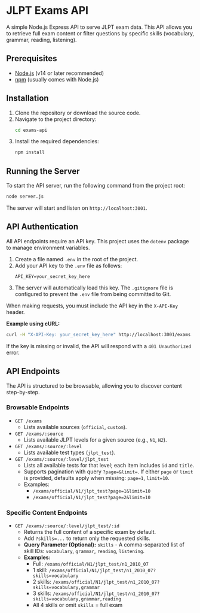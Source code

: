 # JLPT Exams API

A simple Node.js Express API to serve JLPT exam data. This API allows you to retrieve full exam content or filter questions by specific skills (vocabulary, grammar, reading, listening).

## Prerequisites

- [Node.js](https://nodejs.org/) (v14 or later recommended)
- [npm](https://www.npmjs.com/) (usually comes with Node.js)

## Installation

1.  Clone the repository or download the source code.
2.  Navigate to the project directory:
    ```bash
    cd exams-api
    ```
3.  Install the required dependencies:
    ```bash
    npm install
    ```

## Running the Server

To start the API server, run the following command from the project root:

```bash
node server.js
```

The server will start and listen on `http://localhost:3001`.

## API Authentication

All API endpoints require an API key. This project uses the `dotenv` package to manage environment variables.

1.  Create a file named `.env` in the root of the project.
2.  Add your API key to the `.env` file as follows:
    ```
    API_KEY=your_secret_key_here
    ```
3.  The server will automatically load this key. The `.gitignore` file is configured to prevent the `.env` file from being committed to Git.

When making requests, you must include the API key in the `X-API-Key` header.

**Example using cURL:**

```bash
curl -H "X-API-Key: your_secret_key_here" http://localhost:3001/exams
```

If the key is missing or invalid, the API will respond with a `401 Unauthorized` error.

## API Endpoints

The API is structured to be browsable, allowing you to discover content step-by-step.

### Browsable Endpoints

-   `GET /exams`
    -   Lists available sources (`official`, `custom`).
-   `GET /exams/:source`
    -   Lists available JLPT levels for a given source (e.g., `N1`, `N2`).
-   `GET /exams/:source/:level`
    -   Lists available test types (`jlpt_test`).
-   `GET /exams/:source/:level/jlpt_test`
    -   Lists all available tests for that level; each item includes `id` and `title`.
    -   Supports pagination with query `?page=&limit=`. If either `page` or `limit` is provided, defaults apply when missing: `page=1`, `limit=10`.
    -   Examples:
        -   `/exams/official/N1/jlpt_test?page=1&limit=10`
        -   `/exams/official/N1/jlpt_test?page=2&limit=10`

### Specific Content Endpoints

-   `GET /exams/:source/:level/jlpt_test/:id`
    -   Returns the full content of a specific exam by default.
    -   Add `?skills=...` to return only the requested skills.
    -   **Query Parameter (Optional):** `skills` - A comma-separated list of skill IDs: `vocabulary`, `grammar`, `reading`, `listening`.
    -   **Examples:**
        - Full: `/exams/official/N1/jlpt_test/n1_2010_07`
        - 1 skill: `/exams/official/N1/jlpt_test/n1_2010_07?skills=vocabulary`
        - 2 skills: `/exams/official/N1/jlpt_test/n1_2010_07?skills=vocabulary,grammar`
        - 3 skills: `/exams/official/N1/jlpt_test/n1_2010_07?skills=vocabulary,grammar,reading`
        - All 4 skills or omit `skills` = full exam

